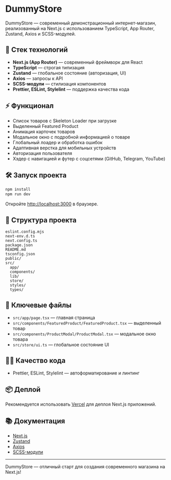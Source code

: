 # DummyStore

DummyStore — современный демонстрационный интернет-магазин, реализованный на Next.js с использованием TypeScript, App Router, Zustand, Axios и SCSS-модулей.

## 🚀 Стек технологий

- **Next.js (App Router)** — современный фреймворк для React
- **TypeScript** — строгая типизация
- **Zustand** — глобальное состояние (авторизация, UI)
- **Axios** — запросы к API
- **SCSS-модули** — стилизация компонентов
- **Prettier, ESLint, Stylelint** — поддержка качества кода

## ⚡ Функционал

- Список товаров с Skeleton Loader при загрузке
- Выделенный Featured Product
- Анимация карточек товаров
- Модальное окно с подробной информацией о товаре
- Глобальный лоадер и обработка ошибок
- Адаптивная верстка для мобильных устройств
- Авторизация пользователя
- Хэдер с навигацией и футер с соцсетями (GitHub, Telegram, YouTube)

## 🛠️ Запуск проекта

```bash
npm install
npm run dev
```

Откройте [http://localhost:3000](http://localhost:3000) в браузере.

## 📝 Структура проекта

```
eslint.config.mjs
next-env.d.ts
next.config.ts
package.json
README.md
tsconfig.json
public/
src/
  app/
  components/
  lib/
  store/
  styles/
  types/
```

## 🧩 Ключевые файлы

- `src/app/page.tsx` — главная страница
- `src/components/FeaturedProduct/FeaturedProduct.tsx` — выделенный товар
- `src/components/ProductModal/ProductModal.tsx` — модальное окно товара
- `src/store/ui.ts` — глобальное состояние UI

## 🧑‍💻 Качество кода

- Prettier, ESLint, Stylelint — автоформатирование и линтинг

## 📦 Деплой

Рекомендуется использовать [Vercel](https://vercel.com/) для деплоя Next.js приложений.

## 📚 Документация

- [Next.js](https://nextjs.org/docs)
- [Zustand](https://docs.pmnd.rs/zustand/getting-started/introduction)
- [Axios](https://axios-http.com/docs/intro)
- [SCSS-модули](https://nextjs.org/docs/app/building-your-application/styling/css-modules)

---

DummyStore — отличный старт для создания современного магазина на Next.js!
